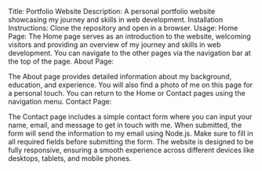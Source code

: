 Title: Portfolio Website
Description: A personal portfolio website showcasing my journey and skills in web development.
Installation Instructions: Clone the repository and open in a browser.
Usage: 
Home Page:
The Home page serves as an introduction to the website, welcoming visitors and providing an overview of my journey and skills in web development.
You can navigate to the other pages via the navigation bar at the top of the page.
About Page:

The About page provides detailed information about my background, education, and experience. You will also find a photo of me on this page for a personal touch.
You can return to the Home or Contact pages using the navigation menu.
Contact Page:

The Contact page includes a simple contact form where you can input your name, email, and message to get in touch with me.
When submitted, the form will send the information to my email using Node.js.
Make sure to fill in all required fields before submitting the form.
The website is designed to be fully responsive, ensuring a smooth experience across different devices like desktops, tablets, and mobile phones.

